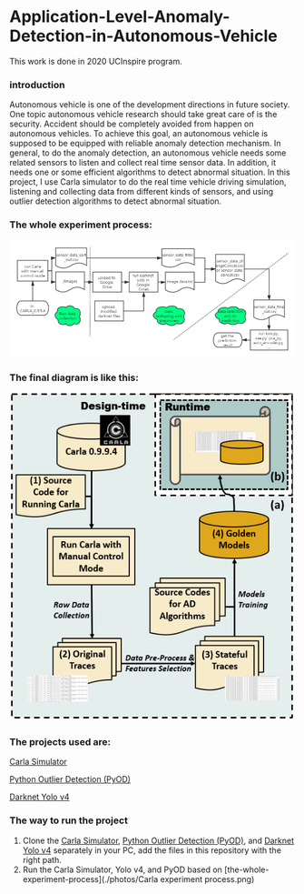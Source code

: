 # Application-Level-Anomaly-Detection-in-Autonomous-Vehicle

This work is done in 2020  UCInspire program.

### introduction
Autonomous vehicle is one of the development directions in future society. One topic autonomous vehicle research should take great care of is the security. Accident should be completely avoided from happen on autonomous vehicles. To achieve this goal, an autonomous vehicle is supposed to be equipped with reliable anomaly detection mechanism. In general, to do the anomaly detection, an autonomous vehicle needs some related sensors to listen and collect real time sensor data. In addition, it needs one or some efficient algorithms to detect abnormal situation. In this project, I use Carla simulator to do the real time vehicle driving simulation, listening and collecting data from different kinds of sensors, and using outlier detection algorithms to detect abnormal situation.

### The whole experiment process:
![The whole experiment process](./photos/Carla-experiment-process.png)

### The final diagram is like this:
![The final diagram](./photos/Carla-diagram.png)

### The projects used are:
[Carla Simulator](https://github.com/carla-simulator/carla)

[Python Outlier Detection (PyOD)](https://github.com/yzhao062/pyod)

[Darknet Yolo v4](https://github.com/AlexeyAB/darknet)

### The way to run the project
1. Clone the [Carla Simulator](https://github.com/carla-simulator/carla), [Python Outlier Detection (PyOD)](https://github.com/yzhao062/pyod), and [Darknet Yolo v4](https://github.com/AlexeyAB/darknet) separately in your PC, add the files in this repository with the right path. 
2. Run the Carla Simulator, Yolo v4, and PyOD based on [the-whole-experiment-process](./photos/Carla experiment process.png) 

